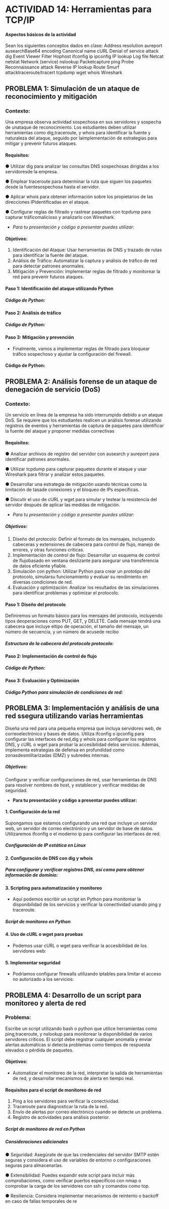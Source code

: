 # ACTIVIDAD 14: Herramientas para TCP/IP

#### Aspectos básicos de la actividad

Sean los siguientes conceptos dados en clase: Address resolution aureport ausearchBase64 encoding Canonical name cURL Denial of service attack dig Event Viewer Filter Hophost ifconfig ip ipconfig IP lookup Log file Netcat netstat Network (service) nslookup Packetcapture ping Probe Reconnaissance attack Reverse IP lookup Route Smurf attacktraceroute/tracert tcpdump wget whois Wireshark

## PROBLEMA 1: Simulación de un ataque de reconocimiento y mitigación
### Contexto:
Una empresa observa actividad sospechosa en sus servidores y sospecha de unataque de reconocimiento. Los estudiantes deben utilizar herramientas como dig,traceroute, y whois para identificar la fuente y naturaleza del ataque, seguido por laimplementación de estrategias para mitigar y prevenir futuros ataques.
#### Requisitos:
● Utilizar dig para analizar las consultas DNS sospechosas dirigidas a los servidoresde la empresa.

● Emplear traceroute para determinar la ruta que siguen los paquetes desde la fuentesospechosa hasta el servidor.

● Aplicar whois para obtener información sobre los propietarios de las direcciones IPidentificadas en el ataque.

● Configurar reglas de filtrado y rastrear paquetes con tcpdump para capturar tráficomalicioso y analizarlo con Wireshark.

- *Para tu presentación y código a presentar puedes utilizar:*

#### Objetivos:

1. Identificación del Ataque: Usar herramientas de DNS y trazado de rutas para identificar la fuente del ataque.
2. Análisis de Tráfico: Automatizar la captura y análisis de tráfico de red para detectar patrones anormales.
3. Mitigación y Prevención: Implementar reglas de filtrado y monitorear la red para prevenir futuros ataques.

#### Paso 1: Identificación del ataque utilizando Python
##### Código de Python:

#### Paso 2: Análisis de tráfico
##### Código de Python:

#### Paso 3: Mitigación y prevención

-	Finalmente, vamos a implementar reglas de filtrado para bloquear tráfico sospechoso y ajustar la configuración del firewall.

#### Código de Python:

## PROBLEMA 2: Análisis forense de un ataque de denegación de servicio (DoS)
### Contexto: 

Un servicio en línea de la empresa ha sido interrumpido debido a un ataque DoS. Se requiere que los estudiantes realicen un análisis forense utilizando registros de eventos y herramientas de captura de paquetes para identificar la fuente del ataque y proponer medidas correctivas
#### Requisitos:

● Analizar archivos de registro del servidor con ausearch y aureport para identificar patrones anormales.

● Utilizar tcpdump para capturar paquetes durante el ataque y usar Wireshark para filtrar y analizar estos paquetes.

● Desarrollar una estrategia de mitigación usando técnicas como la limitación de tasade conexiones y el bloqueo de IPs específicas.

● Discutir el uso de cURL y wget para simular y testear la resistencia del servidor después de aplicar las medidas de mitigación.

- *Para tu presentación y código a presentar puedes utilizar:*

##### Objetivos:

1. Diseño del protocolo: Definir el formato de los mensajes, incluyendo cabeceras y extensiones de cabecera para control de flujo, manejo de errores, y otras funciones críticas.
2. Implementación de control de flujo: Desarrollar un esquema de control de flujobasado en ventana deslizante para asegurar una transferencia de datos eficiente yfiable.
3. Simulación con python: Utilizar Python para crear un prototipo del protocolo, simularsu funcionamiento y evaluar su rendimiento en diversas condiciones de red.
4. Evaluación y optimización: Analizar los resultados de las simulaciones para identificar problemas y optimizar el protocolo.

#### Paso 1: Diseño del protocolo

Definiremos un formato básico para los mensajes del protocolo, incluyendo tipos deoperaciones como PUT, GET, y DELETE. Cada mensaje tendrá una cabecera que incluye eltipo de operación, el tamaño del mensaje, un número de secuencia, y un número de acusede recibo

##### Estructura de la cabecera del protocolo protocolo:
#### Paso 2: Implementación de control de flujo
##### Código de Python:
#### Paso 3: Evaluación y Optimización
##### Código Python para simulación de condiciones de red:

## PROBLEMA 3: Implementación y análisis de una red ssegura utilizando varias herramientas

Diseña una red para una pequeña empresa que incluya servidores web, de correoelectrónico y bases de datos. Utiliza ifconfig o ipconfig para configurar las interfaces de red,dig y whois para configurar los registros DNS, y cURL o wget para probar la accesibilidad delos servicios. Además, implementa estrategias de defensa en profundidad como zonasdesmilitarizadas (DMZ) y subredes internas.

##### Objetivos: 

Configurar y verificar configuraciones de red, usar herramientas de DNS para resolver nombres de host, y establecer y verificar medidas de seguridad.

-	**Para tu presentación y código a presentar puedes utilizar:**

#### 1.	Configuración de la red

Supongamos que estamos configurando una red que incluye un servidor web, un servidor de correo electrónico y un servidor de base de datos. Utilizaremos ifconfig o el moderno ip para configurar las interfaces de red.

##### Configuración de IP estática en Linux

#### 2.	Configuración de DNS con dig y whois

##### Para configurar y verificar registros DNS, así como para obtener información de dominio:

#### 3.	Scripting para automatización y monitoreo

- Aquí podemos escribir un script en Python para monitorear la disponibilidad de los servicios y verificar la conectividad usando ping y traceroute.

##### Script de monitoreo en Python

#### 4.	Uso de cURL o wget para pruebas

- Podemos usar cURL o wget para verificar la accesibilidad de los servidores web:

#### 5.	Implementar seguridad

- Podríamos configurar firewalls utilizando iptables para limitar el acceso no autorizado a los servicios:

## PROBLEMA 4: Desarrollo de un script para monitoreo y alerta de red
### Problema:

Escribe un script utilizando bash o python que utilice herramientas como ping,traceroute, y nslookup para monitorear la disponibilidad de varios servidores críticos. El script debe registrar cualquier anomalía y enviar alertas automáticas si detecta problemas como tiempos de respuesta elevados o pérdida de paquetes.
#### Objetivos: 

- Automatizar el monitoreo de la red, interpretar la salida de herramientas de red, y desarrollar mecanismos de alerta en tiempo real.

#### Requisitos para el script de monitoreo de red

1. Ping a los servidores para verificar la conectividad.
2. Traceroute para diagnosticar la ruta de la red.
3. Envío de alertas por correo electrónico cuando se detecte un problema.
4. Registro de actividades para análisis posterior.

##### Script de monitoreo de red en Python

##### Consideraciones adicionales

● Seguridad: Asegúrate de que las credenciales del servidor SMTP estén seguras y considera el uso de variables de entorno o configuraciones seguras para almacenarlas.

● Extensibilidad: Puedes expandir este script para incluir más comprobaciones, como verificar puertos específicos con nmap o comprobar la carga de los servidores con ssh y comandos como top.

● Resiliencia: Considera implementar mecanismos de reintento o backoff en caso de fallas temporales de re

